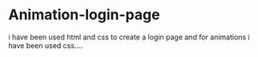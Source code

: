 # Animation-login-page
i have been used html and css to create a login page and for animations i have been used css....

